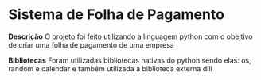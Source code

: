 # Sistema de Folha de Pagamento 

__**Descrição**__
  O projeto foi feito utilizando a linguagem python 
  com o obejtivo de criar uma folha de pagamento de uma empresa

__**Bibliotecas**__
  Foram utilizadas bibliotecas nativas do python sendo elas: os, random e calendar
  e também utilizada a biblioteca externa dill
